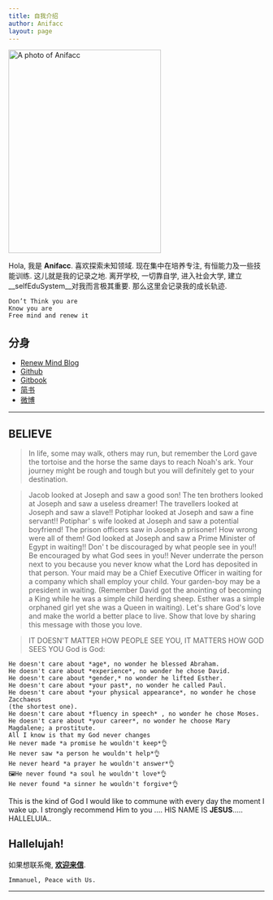 ```yaml
---
title: 自我介绍
author: Anifacc
layout: page
---
```


  <img width="300" height="400" alt="A photo of Anifacc" src="https://dn-jeremiahzhang.qbox.me/me.jpg">

Hola, 我是 __Anifacc__. 喜欢探索未知领域. 现在集中在培养专注, 有恒能力及一些技能训练. 这儿就是我的记录之地. 离开学校, 一切靠自学, 进入社会大学, 建立__selfEduSystem__对我而言极其重要. 那么这里会记录我的成长轨迹. 

	Don’t Think you are
	Know you are
	Free mind and renew it

## 分身

- [Renew Mind Blog][1]
- [Github][2]
- [Gitbook][3]
- [简书][4]
- [微博][5]

---

## BELIEVE

> In life, some may walk, others may run, but remember the Lord gave the tortoise and the horse the same days to reach Noah's ark. Your journey might be rough and tough but you will definitely get to your destination. 

> Jacob looked at Joseph and saw a good son! The ten brothers looked at Joseph and saw a useless dreamer! The travellers looked at Joseph and saw a slave!! Potiphar looked at Joseph and saw a fine servant!! Potiphar' s wife looked at Joseph and saw a potential boyfriend! The prison officers saw in Joseph a prisoner! How wrong were all of them! God looked at Joseph and saw a Prime Minister of Egypt in waiting!! Don' t be discouraged by what people see in you!! Be encouraged by what God sees in you!! Never underrate the person next to you because you never know what the Lord has deposited in that person. Your maid may be a Chief Executive Officer in waiting for a company which shall employ your child. Your garden-boy may be a president in waiting. (Remember David got the anointing of becoming a King while he was a simple child herding sheep. Esther was a simple orphaned girl yet she was a Queen in waiting). Let's share God's love and make the world a better place to live. Show that love by sharing this message with those you love.


> IT DOESN'T MATTER HOW PEOPLE SEE YOU, IT MATTERS HOW GOD SEES YOU
> God is God:

	He doesn't care about *age*, no wonder he blessed Abraham.
	He doesn't care about *experience*, no wonder he chose David.
	He doesn't care about *gender,* no wonder he lifted Esther.
	He doesn't care about *your past*, no wonder he called Paul.
	He doesn't care about *your physical appearance*, no wonder he chose Zacchaeus
	(the shortest one).
	He doesn't care about *fluency in speech* , no wonder he chose Moses.
	He doesn't care about *your career*, no wonder he choose Mary Magdalene; a prostitute. 
	All I know is that my God never changes
	He never made *a promise he wouldn't keep*👌
	He never saw *a person he wouldn't help*👌
	He never heard *a prayer he wouldn't answer*👌
	🖼He never found *a soul he wouldn't love*👌
	He never found *a sinner he wouldn't forgive*👌

This is the kind of God I would like to commune with every day the moment I wake up. I strongly recommend Him to you .... HIS NAME IS __JESUS__.....
HALLELUIA..


## Hallelujah!

如果想联系俺, __[欢迎来信][6]__.


	Immanuel, Peace with Us.

---

[1]:	http://jeremiahzhang.github.io/
[2]:	https://github.com/JeremiahZhang
[3]:	https://www.gitbook.com/@jeremiahzhang
[4]:	http://www.jianshu.com/u/e5fdf29b3150
[5]:	http://weibo.com/ZhangXiaowoStef
[6]:	mailto:z.l12@mail.scut.edu.cn